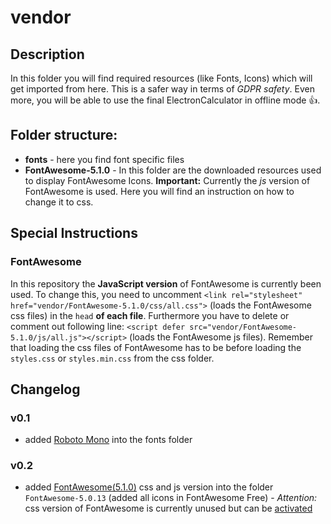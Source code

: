 # vendor
## Description
In this folder you will find required resources (like Fonts, Icons) which will get imported from here. This is a safer way in terms of *GDPR safety*. Even more, you will be able to use the final ElectronCalculator in offline mode :+1:.
## Folder structure:
  - **fonts** - here you find font specific files
  - **FontAwesome-5.1.0** - In this folder are the downloaded resources used to display FontAwesome Icons. **Important:** Currently the *js* version of FontAwesome is used. Here you will find an instruction on how to change it to css.
## Special Instructions
### FontAwesome
In this repository the **JavaScript version** of FontAwesome is currently been used. To change this, you need to uncomment ```<link rel="stylesheet" href="vendor/FontAwesome-5.1.0/css/all.css">``` (loads the FontAwesome css files) in the ```head``` **of each file**. Furthermore you have to delete or comment out following line: ```<script defer src="vendor/FontAwesome-5.1.0/js/all.js"></script>``` (loads the FontAwesome js files).
Remember that loading the css files of FontAwesome has to be before loading the ```styles.css``` or ```styles.min.css``` from the css folder.
## Changelog
### v0.1
  - added [Roboto Mono](https://fonts.google.com/specimen/Roboto+Mono) into the fonts folder
### v0.2
  - added [FontAwesome(5.1.0)](https://fontawesome.com/) css and js version into the folder `FontAwesome-5.0.13` (added all icons in FontAwesome Free) - *Attention:* css version of FontAwesome is currently unused but can be [activated](vendor/README.md#FontAwesome)
